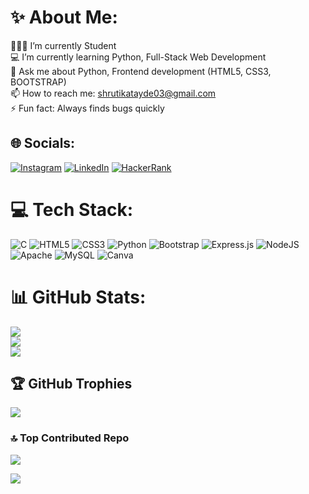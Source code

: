 # ✨ About Me:
👩🏻‍🎓  I’m currently Student<br>💻 I’m currently learning Python, Full-Stack Web Development <br>💬 Ask me about Python, Frontend development (HTML5, CSS3, BOOTSTRAP) <br>📫 How to reach me: shrutikatayde03@gmail.com <br>⚡ Fun fact: Always finds bugs quickly


## 🌐 Socials:
[![Instagram](https://img.shields.io/badge/Instagram-%23E4405F.svg?logo=Instagram&logoColor=white)](https://instagram.com/shrutika.tayde03) 
[![LinkedIn](https://img.shields.io/badge/LinkedIn-%230077B5.svg?logo=linkedin&logoColor=white)](https://linkedin.com/in/shrutika-tayde-120469207) 
[![HackerRank](https://img.shields.io/badge/HackerRank-%230077B5.svg?logo=hackerrank&logoColor=white)](https://www.hackerrank.com/shrutikatayde03?hr_r=1) 

# 💻 Tech Stack:
![C](https://img.shields.io/badge/c-%2300599C.svg?style=for-the-badge&logo=c&logoColor=white) ![HTML5](https://img.shields.io/badge/html5-%23E34F26.svg?style=for-the-badge&logo=html5&logoColor=white) ![CSS3](https://img.shields.io/badge/css3-%231572B6.svg?style=for-the-badge&logo=css3&logoColor=white) ![Python](https://img.shields.io/badge/python-3670A0?style=for-the-badge&logo=python&logoColor=ffdd54) ![Bootstrap](https://img.shields.io/badge/bootstrap-%23563D7C.svg?style=for-the-badge&logo=bootstrap&logoColor=white) ![Express.js](https://img.shields.io/badge/express.js-%23404d59.svg?style=for-the-badge&logo=express&logoColor=%2361DAFB) ![NodeJS](https://img.shields.io/badge/node.js-6DA55F?style=for-the-badge&logo=node.js&logoColor=white) ![Apache](https://img.shields.io/badge/apache-%23D42029.svg?style=for-the-badge&logo=apache&logoColor=white) ![MySQL](https://img.shields.io/badge/mysql-%2300f.svg?style=for-the-badge&logo=mysql&logoColor=white) ![Canva](https://img.shields.io/badge/Canva-%2300C4CC.svg?style=for-the-badge&logo=Canva&logoColor=white)
# 📊 GitHub Stats:
![](https://github-readme-stats.vercel.app/api?username=shrutikatayde&theme=radical&hide_border=true&include_all_commits=false&count_private=true)<br/>
![](https://github-readme-streak-stats.herokuapp.com/?user=shrutikatayde&theme=radical&hide_border=true)<br/>
![](https://github-readme-stats.vercel.app/api/top-langs/?username=shrutikatayde&theme=radical&hide_border=true&include_all_commits=false&count_private=true&layout=compact)

## 🏆 GitHub Trophies
![](https://github-profile-trophy.vercel.app/?username=shrutikatayde&theme=discord&no-frame=false&no-bg=true&margin-w=4)

### 🔝 Top Contributed Repo
![](https://github-contributor-stats.vercel.app/api?username=shrutikatayde&limit=5&theme=dark&combine_all_yearly_contributions=true)

[![](https://visitcount.itsvg.in/api?id=shrutikatayde&icon=6&color=0)](https://visitcount.itsvg.in)

<!-- Proudly created with GPRM ( https://gprm.itsvg.in ) -->

<!--<a href="https://www.buymeacoffee.com/shrutikatayde" target="_blank"><img src="https://cdn.buymeacoffee.com/buttons/default-orange.png" alt="Buy Me A Coffee" height="41" width="174"></a>-->
